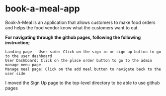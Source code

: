 # book-a-meal-app
Book-A-Meal is an application that allows customers to make food orders and helps the food vendor know what the customers want to eat. 


**For navigating through the github pages, following the following instruction;**

    Landing page - User side: Click on the sign in or sign up button to go to the user dashboard
    User Dashboard: Click on the place order button to go to the admin manage menu page
    Manage meal page: Click on the add meal button to navigate back to the user side

I moved the Sign Up page to the top-level directory to be able to use github pages